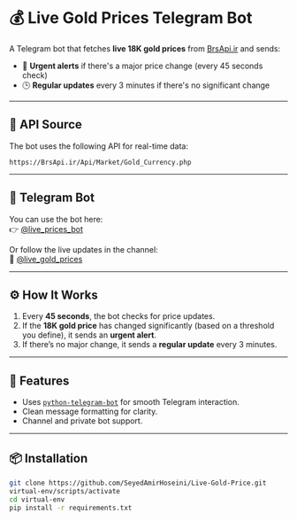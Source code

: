 # 💰 Live Gold Prices Telegram Bot

A Telegram bot that fetches **live 18K gold prices** from [BrsApi.ir](https://BrsApi.ir) and sends:
- 🔔 **Urgent alerts** if there's a major price change (every 45 seconds check)
- 🕒 **Regular updates** every 3 minutes if there's no significant change

---

## 📡 API Source

The bot uses the following API for real-time data:
```
https://BrsApi.ir/Api/Market/Gold_Currency.php
```

---

## 🤖 Telegram Bot

You can use the bot here:  
👉 [@live_prices_bot](https://t.me/live_prices_bot)

Or follow the live updates in the channel:  
📢 [@live_gold_prices](https://t.me/live_gold_prices)

---

## ⚙️ How It Works

1. Every **45 seconds**, the bot checks for price updates.
2. If the **18K gold price** has changed significantly (based on a threshold you define), it sends an **urgent alert**.
3. If there’s no major change, it sends a **regular update** every 3 minutes.

---

## 🧠 Features

- Uses [`python-telegram-bot`](https://github.com/python-telegram-bot/python-telegram-bot) for smooth Telegram interaction.
- Clean message formatting for clarity.
- Channel and private bot support.

---

## 📦 Installation

```bash
git clone https://github.com/SeyedAmirHoseini/Live-Gold-Price.git
virtual-env/scripts/activate
cd virtual-env
pip install -r requirements.txt